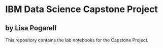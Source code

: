 # IBM Data Science Capstone Project

## by Lisa Pogarell

This repository contains the lab notebooks for the Capstone Project.
